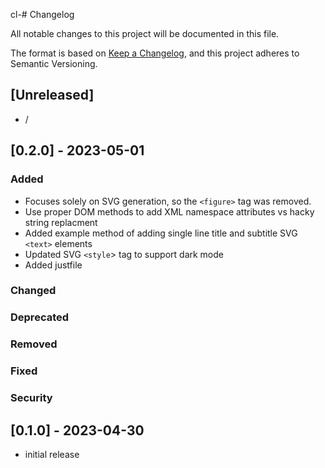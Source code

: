 cl-# Changelog

All notable changes to this project will be documented in this file.

The format is based on [Keep a Changelog], and this project adheres to Semantic Versioning.

## [Unreleased]

- /

## [0.2.0] - 2023-05-01

### Added

- Focuses solely on SVG generation, so the `<figure>` tag was removed.
- Use proper DOM methods to add XML namespace attributes vs hacky string replacment
- Added example method of adding single line title and subtitle SVG `<text>` elements
- Updated SVG `<style`> tag to support dark mode
- Added justfile


### Changed

### Deprecated

### Removed

### Fixed

### Security

## [0.1.0] - 2023-04-30

- initial release

<!-- Links -->
[keep a changelog]: https://keepachangelog.com/en/1.0.0/
[semantic versioning]: https://semver.org/spec/v2.0.0.html
